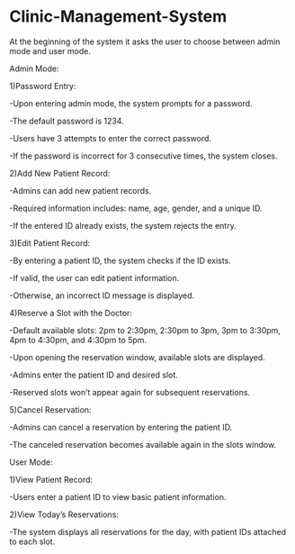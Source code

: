 # Clinic-Management-System
At the beginning of the system it asks the user to choose
between admin mode and user mode.

Admin Mode:

1)Password Entry:

  -Upon entering admin mode, the system prompts for a password.
 
  -The default password is 1234.
 
  -Users have 3 attempts to enter the correct password.
 
  -If the password is incorrect for 3 consecutive times, the system closes.

2)Add New Patient Record:

  -Admins can add new patient records.
 
  -Required information includes: name, age, gender, and a unique ID.
 
  -If the entered ID already exists, the system rejects the entry.

3)Edit Patient Record:

  -By entering a patient ID, the system checks if the ID exists.
 
  -If valid, the user can edit patient information.
 
  -Otherwise, an incorrect ID message is displayed.

4)Reserve a Slot with the Doctor:

  -Default available slots: 2pm to 2:30pm, 2:30pm to 3pm, 3pm to 3:30pm, 4pm to 4:30pm, and 4:30pm to 5pm.
 
  -Upon opening the reservation window, available slots are displayed.
 
  -Admins enter the patient ID and desired slot.
 
  -Reserved slots won’t appear again for subsequent reservations.

5)Cancel Reservation:

  -Admins can cancel a reservation by entering the patient ID.
 
  -The canceled reservation becomes available again in the slots window.

User Mode:

1)View Patient Record:

  -Users enter a patient ID to view basic patient information.
 
2)View Today’s Reservations:

  -The system displays all reservations for the day, with patient IDs attached to each slot.


